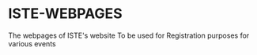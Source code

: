 # ISTE-WEBPAGES
The webpages of ISTE's website
To be used for Registration purposes for various events 
